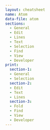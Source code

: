 ```yaml
---
layout: cheatsheet
name: Atom
data-file: atom
sections:
  - General
  - Edit
  - Lines
  - Text
  - Selection
  - Find
  - View
  - Developer
print:
  section-1:
  - General
  - Selection
  section-2:
  - Edit
  - Text
  - Lines
  section-3:
  - Fold
  - Find
  - View
  - Developer
---
```

